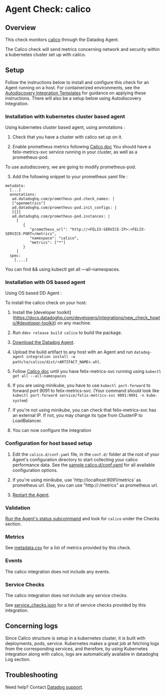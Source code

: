 # Agent Check: calico

## Overview

This check monitors [calico][1] through the Datadog Agent.

The Calico check will send metrics concerning network and security within a kubernetes cluster set up with calico.

## Setup

Follow the instructions below to install and configure this check for an Agent running on a host. For containerized environments, see the [Autodiscovery Integration Templates][2] for guidance on applying these instructions. There will also be a setup below using Autodiscovery Integration.

### Installation with kubernetes cluster based agent

Using kubernetes cluster based agent, using annotations :

1. Check that you have a cluster with calico set up on it.

2. Enable prometheus metrics following [Calico doc](https://docs.projectcalico.org/maintenance/monitor/monitor-component-metrics)
   You should have a felix-metrics-svc service running in your cluster, as well as a prometheus-pod.

To use autodiscovery, we are going to modify prometheus-pod.

3. Add the following snippet to your prometheus yaml file :

```
metadata:
  [...]
  annotations:
   ad.datadoghq.com/prometheus-pod.check_names: |
   ["openmetrics"]
   ad.datadoghq.com/prometheus-pod.init_configs: |
   [{}]
   ad.datadoghq.com/prometheus-pod.instances: |
     [
        {
           "prometheus_url": "http://<FELIX-SERVICE-IP>:<FELIX-SERVICE-PORT>/metrics",
           "namespace": "calico",
           "metrics": ["*"]
        }
     ]
  spec:
    [....]
```

You can find <FELIX-SERVICE-IP> && <FELIX-SERVICE-PORT> using kubectl get all —all-namespaces.

### Installation with OS based agent

Using OS based DD Agent :

To install the calico check on your host:

1. Install the [developer toolkit]
   (https://docs.datadoghq.com/developers/integrations/new_check_howto/#developer-toolkit)
   on any machine.

2. Run `ddev release build calico` to build the package.

3. [Download the Datadog Agent](https://app.datadoghq.com/account/settings#agent).

4. Upload the build artifact to any host with an Agent and
   run `datadog-agent integration install -w path/to/calico/dist/<ARTIFACT_NAME>.whl`.

5. Follow [Calico doc](https://docs.projectcalico.org/maintenance/monitor/monitor-component-metrics) until you have felix-metrics-svc running using `kubectl get all --all-namespaces`

6. If you are using minikube, you have to use `kubectl port-forward` to forward port 9091 to felix-metrics-svc. (Your command should look like `kubectl port-forward service/felix-metrics-svc 9091:9091 -n kube-system`)

7. If you're not using minikube, you can check that felix-metrics-svc has an external IP. If not, you may change its type from ClusterIP to LoadBalancer.

8. You can now configure the integration

### Configuration for host based setup

1. Edit the `calico.d/conf.yaml` file, in the `conf.d/` folder at the root of your Agent's configuration directory to start collecting your calico performance data. See the [sample calico.d/conf.yaml][3] for all available configuration options.

2. If you're using minikube, use 'http://localhost:9091/metrics' as prometheus url. Else, you can use "http://<FELIX-METRICS-SVC-EXTERNAL-IP>:<PORT>/metrics" as prometheus url.

3. [Restart the Agent][4].

### Validation

[Run the Agent's status subcommand][5] and look for `calico` under the Checks section.

### Metrics

See [metadata.csv][6] for a list of metrics provided by this check.

### Events

The calico integration does not include any events.

### Service Checks

The calico integration does not include any service checks.

See [service_checks.json][7] for a list of service checks provided by this integration.

## Concerning logs

Since Calico structure is setup in a kubernetes cluster, it is built with deployments, pods, service.
Kubernetes makes a great job at fetching logs from the corresponding services, and therefore, by using Kubernetes integration
along with calico, logs are automatically available in datadoghq Log section.

## Troubleshooting

Need help? Contact [Datadog support][8].

[1]: https://www.tigera.io/project-calico/
[2]: https://docs.datadoghq.com/agent/kubernetes/integrations/
[3]: https://github.com/DataDog/integrations-extras/blob/master/calico/datadog_checks/calico/data/conf.yaml.example
[4]: https://docs.datadoghq.com/agent/guide/agent-commands/#start-stop-and-restart-the-agent
[5]: https://docs.datadoghq.com/agent/guide/agent-commands/#agent-status-and-information
[6]: https://github.com/DataDog/integrations-extras/blob/master/calico/metadata.csv
[7]: https://github.com/DataDog/integrations-core/blob/master/calico/assets/service_checks.json
[8]: https://docs.datadoghq.com/help/
